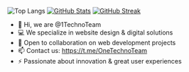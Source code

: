 ![Top Langs](https://github-readme-stats.vercel.app/api/top-langs/?username=1technoteam&hide_progress=true)
[![GitHub Stats](https://github-readme-stats.vercel.app/api?username=1TechnoTeam&show_icons=true&count_private=true)](https://github.com/1TechnoTeam)
[![GitHub Streak](https://github-readme-streak-stats.herokuapp.com/?user=1TechnoTeam&theme=dark)](https://github.com/1TechnoTeam)

- 👋 Hi, we are @1TechnoTeam  
- 💻 We specialize in website design & digital solutions   
- 🤝 Open to collaboration on web development projects  
- 📫 Contact us: https://t.me/OneTechnoTeam  
- ⚡️ Passionate about innovation & great user experiences

<!---
1TechnoTeam/1TechnoTeam is a ✨ special ✨ repository because its `README.md` (this file) appears on your GitHub profile.
You can click the Preview link to take a look at your changes.
--->
